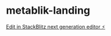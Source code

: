 # metablik-landing

[Edit in StackBlitz next generation editor ⚡️](https://stackblitz.com/~/github.com/Parvez2017/metablik-landing)